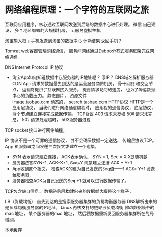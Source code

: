 # 网络编程原理：一个字符的互联网之旅

互联网应用程序，核心通过互联网发送到后端的数据中心进行处理。 
微信 自己建设， 多个地区部署的大规模机房， 云服务虚拟主机

淘宝输入框  a
手机发送到淘宝的数据中心 计算结果 返回手机？

Tomcat web容器管理网络通信， 服务间网络通过Dubbo分布式服务框架完成网络通信。 

DNS
Internet Protocol  IP 协议
- 淘宝App如何知道数据中心服务器的IP地址呢？
写IP？ DNS域名解析服务器
CDN
App 请求的数据最先到达的是运营服务商的机房， 骨干网络
和交互节点， 运营商提供了互联网接入服务。 
提高请求访问的速度， 也为了降低数据中心的负载压力。 
静态图片， 资源文件  
image.taobao.com
动态的， search.taobao.com
HTTP协议
HTTP是一个应用层协议， 当我们进行网络通信编程时， 应用程的通信协议， 底层协议， 两个节点建立连接完成数据传输， TCP协议
403 请求未授权
500 请求未完成， 502 请求处理超时， 503服务器过载 

TCP
socket 接口进行网络编程， 

IP 协议不是一个可靠的通信协议， 并不会确保数据一定送达。 传输层协议TCP。 
App 和服务器之间发送三次报文才建立一个连接， 
- SYN 表示请求建立连接， ACK表示确认。 
  SYN = 1, Seq = X  X是随机数 
- 服务器应答SYN=1, ACK=X+1, Seq=Y 同意建立连接
ACK = Y+1 
- App收到这个报文， 检查ACK的值为自己发送的Seq值——1
ACK= Y+1 发送给服务器， 
- 服务器检查ACK为自己发送的Seq +1  就可以进行数据传输了。 

TCP包含端口信息， 
数据链路层构建出来的数据帧大概是这个样子， 

LB（负载均衡）
首先到达的是搜索服务器集群的负载均衡服务器  DNS解析出来的是负载均衡服务器的IP地址。 
Linux 内核支持的链路层负载均衡
修改数据帧中的mac 地址， 某个服务器的mac 地址， 然后将数据重新发回服务器集群所在的局域网。 

本地缓存 